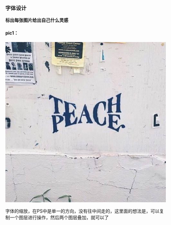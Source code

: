 ### 字体设计 ###

**标出每张图片给出自己什么灵感**

#### **pic1：** ####

![](images/pic1.jpg)

字体的缩放，在PS中是单一的方向，没有往中间走的，这里面的想法是，可以复制一个图层进行操作，然后两个图层叠加，就可以了

